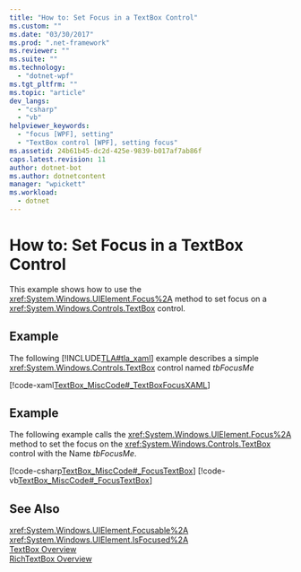 ```yaml
---
title: "How to: Set Focus in a TextBox Control"
ms.custom: ""
ms.date: "03/30/2017"
ms.prod: ".net-framework"
ms.reviewer: ""
ms.suite: ""
ms.technology: 
  - "dotnet-wpf"
ms.tgt_pltfrm: ""
ms.topic: "article"
dev_langs: 
  - "csharp"
  - "vb"
helpviewer_keywords: 
  - "focus [WPF], setting"
  - "TextBox control [WPF], setting focus"
ms.assetid: 24b61b45-dc2d-425e-9839-b017af7ab86f
caps.latest.revision: 11
author: dotnet-bot
ms.author: dotnetcontent
manager: "wpickett"
ms.workload: 
  - dotnet
---
```

# How to: Set Focus in a TextBox Control
This example shows how to use the <xref:System.Windows.UIElement.Focus%2A> method to set focus on a <xref:System.Windows.Controls.TextBox> control.  
  
## Example  
 The following [!INCLUDE[TLA#tla_xaml](../../../../includes/tlasharptla-xaml-md.md)] example describes a simple <xref:System.Windows.Controls.TextBox> control named *tbFocusMe*  
  
 [!code-xaml[TextBox_MiscCode#_TextBoxFocusXAML](../../../../samples/snippets/csharp/VS_Snippets_Wpf/TextBox_MiscCode/CSharp/Window1.xaml#_textboxfocusxaml)]  
  
## Example  
 The following example calls the <xref:System.Windows.UIElement.Focus%2A> method to set the focus on the <xref:System.Windows.Controls.TextBox> control with the Name *tbFocusMe*.  
  
 [!code-csharp[TextBox_MiscCode#_FocusTextBox](../../../../samples/snippets/csharp/VS_Snippets_Wpf/TextBox_MiscCode/CSharp/Window1.xaml.cs#_focustextbox)]
 [!code-vb[TextBox_MiscCode#_FocusTextBox](../../../../samples/snippets/visualbasic/VS_Snippets_Wpf/TextBox_MiscCode/VisualBasic/Window1.xaml.vb#_focustextbox)]  
  
## See Also  
 <xref:System.Windows.UIElement.Focusable%2A>  
 <xref:System.Windows.UIElement.IsFocused%2A>  
 [TextBox Overview](../../../../docs/framework/wpf/controls/textbox-overview.md)  
 [RichTextBox Overview](../../../../docs/framework/wpf/controls/richtextbox-overview.md)
